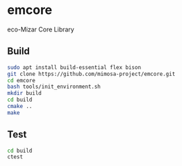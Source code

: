 # emcore

eco-Mizar Core Library

## Build

```bash
sudo apt install build-essential flex bison
git clone https://github.com/mimosa-project/emcore.git
cd emcore
bash tools/init_environment.sh
mkdir build
cd build
cmake ..
make
```

## Test

```bash
cd build
ctest
```
